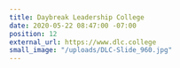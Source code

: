 ```yaml
---
title: Daybreak Leadership College
date: 2020-05-22 08:47:00 -07:00
position: 12
external_url: https://www.dlc.college
small_image: "/uploads/DLC-Slide_960.jpg"
---
```


